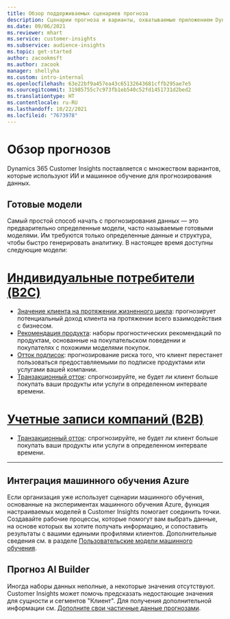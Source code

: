 ```yaml
---
title: Обзор поддерживаемых сценариев прогноза
description: Сценарии прогноза и варианты, охватываемые приложением Dynamics 365 Customer Insights.
ms.date: 09/06/2021
ms.reviewer: mhart
ms.service: customer-insights
ms.subservice: audience-insights
ms.topic: get-started
author: zacookmsft
ms.author: zacook
manager: shellyha
ms.custom: intro-internal
ms.openlocfilehash: 63e22bf9a457ea43c65132643681cffb295ae7e5
ms.sourcegitcommit: 31985755c7c973fb1eb540c52fd1451731d2bed2
ms.translationtype: HT
ms.contentlocale: ru-RU
ms.lasthandoff: 10/22/2021
ms.locfileid: "7673978"
---
```

# <a name="predictions-overview"></a>Обзор прогнозов

Dynamics 365 Customer Insights поставляется с множеством вариантов, которые используют ИИ и машинное обучение для прогнозирования данных. 

## <a name="out-of-box-models"></a>Готовые модели

Самый простой способ начать с прогнозирования данных — это предварительно определенные модели, часто называемые готовыми моделями. Им требуются только определенные данные и структура, чтобы быстро генерировать аналитику. В настоящее время доступны следующие модели: 

# <a name="individual-consumers-b-to-c"></a>[Индивидуальные потребители (B2C)](#tab/b2c)

- [Значение клиента на протяжении жизненного цикла](predict-customer-lifetime-value.md): прогнозирует потенциальный доход клиента на протяжении всего взаимодействия с бизнесом.
- [Рекомендация продукта](predict-product-recommendation.md): наборы прогностических рекомендаций по продуктам, основанные на покупательском поведении и покупателях с похожими моделями покупок.
- [Отток подписок](predict-subscription-churn.md): прогнозирование риска того, что клиент перестанет пользоваться предоставляемыми по подписке продуктами или услугами вашей компании.
- [Транзакционный отток](predict-transactional-churn.md): спрогнозируйте, не будет ли клиент больше покупать ваши продукты или услуги в определенном интервале времени.

# <a name="business-accounts-b-to-b"></a>[Учетные записи компаний (B2B)](#tab/b2b)

- [Транзакционный отток](predict-transactional-churn.md): спрогнозируйте, не будет ли клиент больше покупать ваши продукты или услуги в определенном интервале времени.

---


## <a name="azure-machine-learning-integration"></a>Интеграция машинного обучения Azure

Если организация уже использует сценарии машинного обучения, основанные на экспериментах машинного обучения Azure, функция настраиваемых моделей в Customer Insights помогает соединить точки. Создавайте рабочие процессы, которые помогут вам выбрать данные, на основе которых вы хотите получать информацию, и сопоставить результаты с вашими едиными профилями клиентов. Дополнительные сведения см. в разделе [Пользовательские модели машинного обучения](custom-models.md).

## <a name="ai-builder-prediction"></a>Прогноз AI Builder

Иногда наборы данных неполные, а некоторые значения отсутствуют. Customer Insights может помочь предсказать недостающие значения для сущности и сегментов "Клиент". Для получения дополнительной информации см. [Дополните свои частичные данные прогнозами](predictions.md).
